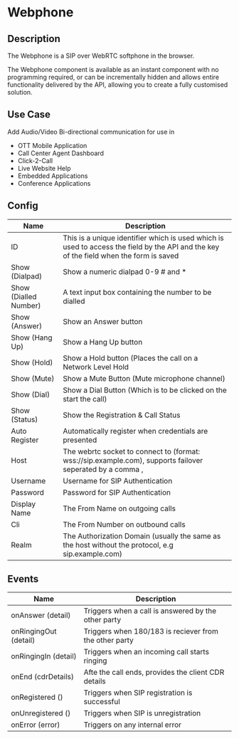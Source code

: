 # Webphone

## Description

The Webphone is a SIP over WebRTC softphone in the browser.

The Webphone component is available as an instant component with no programming required, or can be incrementally hidden and allows entire functionality delivered by the API, allowing you to create a fully customised solution.

## Use Case

Add Audio/Video Bi-directional communication for use in
- OTT Mobile Application
- Call Center Agent Dashboard
- Click-2-Call
- Live Website Help
- Embedded Applications
- Conference Applications

## Config

| Name                  | Description                                                                                                                            |
|-----------------------|----------------------------------------------------------------------------------------------------------------------------------------|
| ID                    | This is a unique identifier which is used which is used to access the field by the API and the key of the field when the form is saved |
| Show (Dialpad)        | Show a numeric dialpad 0-9 # and *                                                                                                     |
| Show (Dialled Number) | A text input box containing the number to be dialled                                                                                   |
| Show (Answer)         | Show an Answer button                                                                                                                  |
| Show (Hang Up)        | Show a Hang Up button                                                                                                                  |
| Show (Hold)           | Show a Hold button (Places the call on a Network Level Hold                                                                            |
| Show (Mute)           | Show a Mute Button (Mute microphone channel)                                                                                           |
| Show (Dial)           | Show a Dial Button (Which is to be clicked on the start the call)                                                                      |
| Show (Status)         | Show the Registration & Call Status                                                                                                    |
| Auto Register         | Automatically register when credentials are presented                                                                                  |
| Host                  | The webrtc socket to connect to (format: wss://sip.example.com), supports failover seperated by a comma ,                              |
| Username              | Username for SIP Authentication                                                                                                        |
| Password              | Password for SIP Authentication                                                                                                        |
| Display Name          | The From Name on outgoing calls                                                                                                        |
| Cli                   | The From Number on outbound calls                                                                                                      |
| Realm                 | The Authorization Domain (usually the same as the host without the protocol, e.g sip.example.com)                                      |


## Events

| Name                   | Description                                               |
|------------------------|-----------------------------------------------------------|
| onAnswer (detail)      | Triggers when a call is answered by the other party       |
| onRingingOut (detail)  | Triggers when 180/183 is reciever from the other party    |
| onRingingIn (detail)   | Triggers when an incoming call starts ringing             |
| onEnd (cdrDetails)     | Afte the call ends, provides the client CDR details       |
| onRegistered ()        | Triggers when SIP registration is successful              |
| onUnregistered ()      | Triggers when SIP is unregistration                       |
| onError (error)        | Triggers on any internal error                            |
